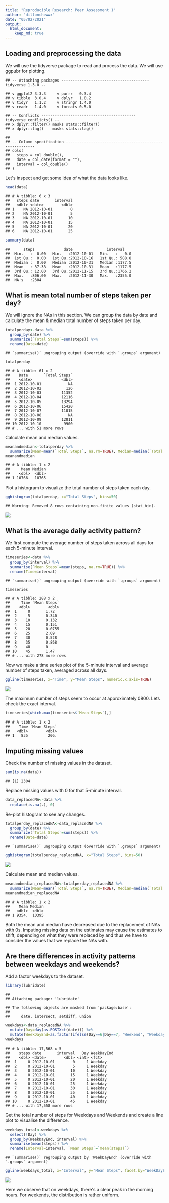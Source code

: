 ```yaml
---
title: "Reproducible Research: Peer Assessment 1"
author: "dillonchewwx"
date: "05/02/2021"
output: 
  html_document:
    keep_md: true
---
```

## Loading and preprocessing the data
We will use the tidyverse package to read and process the data.
We will use ggpubr for plotting.  

```
## -- Attaching packages --------------------------------------- tidyverse 1.3.0 --
```

```
## v ggplot2 3.3.3     v purrr   0.3.4
## v tibble  3.0.4     v dplyr   1.0.2
## v tidyr   1.1.2     v stringr 1.4.0
## v readr   1.4.0     v forcats 0.5.0
```

```
## -- Conflicts ------------------------------------------ tidyverse_conflicts() --
## x dplyr::filter() masks stats::filter()
## x dplyr::lag()    masks stats::lag()
```

```
## 
## -- Column specification --------------------------------------------------------
## cols(
##   steps = col_double(),
##   date = col_date(format = ""),
##   interval = col_double()
## )
```
Let's inspect and get some idea of what the data looks like. 

```r
head(data)
```

```
## # A tibble: 6 x 3
##   steps date       interval
##   <dbl> <date>        <dbl>
## 1    NA 2012-10-01        0
## 2    NA 2012-10-01        5
## 3    NA 2012-10-01       10
## 4    NA 2012-10-01       15
## 5    NA 2012-10-01       20
## 6    NA 2012-10-01       25
```

```r
summary(data)
```

```
##      steps             date               interval     
##  Min.   :  0.00   Min.   :2012-10-01   Min.   :   0.0  
##  1st Qu.:  0.00   1st Qu.:2012-10-16   1st Qu.: 588.8  
##  Median :  0.00   Median :2012-10-31   Median :1177.5  
##  Mean   : 37.38   Mean   :2012-10-31   Mean   :1177.5  
##  3rd Qu.: 12.00   3rd Qu.:2012-11-15   3rd Qu.:1766.2  
##  Max.   :806.00   Max.   :2012-11-30   Max.   :2355.0  
##  NA's   :2304
```

## What is mean total number of steps taken per day?
We will ignore the NAs in this section. 
We can group the data by date and calculate the mean & median total number of steps taken per day. 

```r
totalperday<-data %>%
  group_by(date) %>%
  summarize(`Total Steps`=sum(steps)) %>%
  rename(Date=date)
```

```
## `summarise()` ungrouping output (override with `.groups` argument)
```

```r
totalperday
```

```
## # A tibble: 61 x 2
##    Date       `Total Steps`
##    <date>             <dbl>
##  1 2012-10-01            NA
##  2 2012-10-02           126
##  3 2012-10-03         11352
##  4 2012-10-04         12116
##  5 2012-10-05         13294
##  6 2012-10-06         15420
##  7 2012-10-07         11015
##  8 2012-10-08            NA
##  9 2012-10-09         12811
## 10 2012-10-10          9900
## # ... with 51 more rows
```
Calculate mean and median values. 

```r
meanandmedian<-totalperday %>%
  summarize(Mean=mean(`Total Steps`, na.rm=TRUE), Median=median(`Total Steps`, na.rm=TRUE))
meanandmedian
```

```
## # A tibble: 1 x 2
##     Mean Median
##    <dbl>  <dbl>
## 1 10766.  10765
```

Plot a histogram to visualize the total number of steps taken each day.

```r
gghistogram(totalperday, x="Total Steps", bins=50)
```

```
## Warning: Removed 8 rows containing non-finite values (stat_bin).
```

![](PA1_submission_files/figure-html/unnamed-chunk-5-1.png)<!-- -->

## What is the average daily activity pattern?
We first compute the average number of steps taken across all days for each 5-minute interval.

```r
timeseries<-data %>%
  group_by(interval) %>%
  summarise(`Mean Steps`=mean(steps, na.rm=TRUE)) %>%
  rename(Time=interval)
```

```
## `summarise()` ungrouping output (override with `.groups` argument)
```

```r
timeseries
```

```
## # A tibble: 288 x 2
##     Time `Mean Steps`
##    <dbl>        <dbl>
##  1     0       1.72  
##  2     5       0.340 
##  3    10       0.132 
##  4    15       0.151 
##  5    20       0.0755
##  6    25       2.09  
##  7    30       0.528 
##  8    35       0.868 
##  9    40       0     
## 10    45       1.47  
## # ... with 278 more rows
```
Now we make a time series plot of the 5-minute interval and average number of steps taken, averaged across all days.

```r
ggline(timeseries, x="Time", y="Mean Steps", numeric.x.axis=TRUE)
```

![](PA1_submission_files/figure-html/unnamed-chunk-7-1.png)<!-- -->

The maximum number of steps seem to occur at approximately 0800. 
Lets check the exact interval.


```r
timeseries[which.max(timeseries$`Mean Steps`),]
```

```
## # A tibble: 1 x 2
##    Time `Mean Steps`
##   <dbl>        <dbl>
## 1   835         206.
```
## Imputing missing values
Check the number of missing values in the dataset.

```r
sum(is.na(data))
```

```
## [1] 2304
```
Replace missing values with 0 for that 5-minute interval. 

```r
data_replacedNA<-data %>%
  replace(is.na(.), 0)
```

Re-plot histogram to see any changes.

```r
totalperday_replacedNA<-data_replacedNA %>%
  group_by(date) %>%
  summarize(`Total Steps`=sum(steps)) %>%
  rename(Date=date)
```

```
## `summarise()` ungrouping output (override with `.groups` argument)
```

```r
gghistogram(totalperday_replacedNA, x="Total Steps", bins=50)
```

![](PA1_submission_files/figure-html/unnamed-chunk-11-1.png)<!-- -->

Calculate mean and median values. 

```r
meanandmedian_replacedNA<-totalperday_replacedNA %>%
  summarize(Mean=mean(`Total Steps`, na.rm=TRUE), Median=median(`Total Steps`, na.rm=TRUE))
meanandmedian_replacedNA
```

```
## # A tibble: 1 x 2
##    Mean Median
##   <dbl>  <dbl>
## 1 9354.  10395
```
Both the mean and median have decreased due to the replacement of NAs with 0s. 
Imputing missing data on the estimates may cause the estimates to shift, depending on what they were replaced by and thus we have to consider the values that we replace the NAs with. 

## Are there differences in activity patterns between weekdays and weekends?
Add a factor weekdays to the dataset.

```r
library(lubridate)
```

```
## 
## Attaching package: 'lubridate'
```

```
## The following objects are masked from 'package:base':
## 
##     date, intersect, setdiff, union
```

```r
weekdays<-data_replacedNA %>%
  mutate(Day=day(as.POSIXct(date))) %>%
  mutate(WeekDayEnd=as.factor(ifelse(Day==6|Day==7, "Weekend", "Weekday")))
weekdays
```

```
## # A tibble: 17,568 x 5
##    steps date       interval   Day WeekDayEnd
##    <dbl> <date>        <dbl> <int> <fct>     
##  1     0 2012-10-01        0     1 Weekday   
##  2     0 2012-10-01        5     1 Weekday   
##  3     0 2012-10-01       10     1 Weekday   
##  4     0 2012-10-01       15     1 Weekday   
##  5     0 2012-10-01       20     1 Weekday   
##  6     0 2012-10-01       25     1 Weekday   
##  7     0 2012-10-01       30     1 Weekday   
##  8     0 2012-10-01       35     1 Weekday   
##  9     0 2012-10-01       40     1 Weekday   
## 10     0 2012-10-01       45     1 Weekday   
## # ... with 17,558 more rows
```
Get the total number of steps for Weekdays and Weekends and create a line plot to visualise the difference.

```r
weekdays_total<-weekdays %>%
  select(!Day) %>%
  group_by(WeekDayEnd, interval) %>%
  summarise(mean(steps)) %>%
  rename(Interval=interval, `Mean Steps`=`mean(steps)`)
```

```
## `summarise()` regrouping output by 'WeekDayEnd' (override with `.groups` argument)
```

```r
ggline(weekdays_total, x="Interval", y="Mean Steps", facet.by="WeekDayEnd", numeric.x.axis=TRUE)
```

![](PA1_submission_files/figure-html/unnamed-chunk-14-1.png)<!-- -->

Here we observe that on weekdays, there's a clear peak in the morning hours. For weekends, the distribution is rather uniform. 
